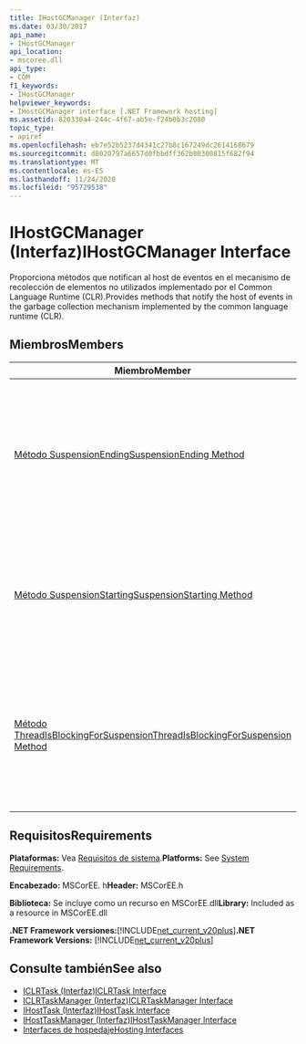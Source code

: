 ```yaml
---
title: IHostGCManager (Interfaz)
ms.date: 03/30/2017
api_name:
- IHostGCManager
api_location:
- mscoree.dll
api_type:
- COM
f1_keywords:
- IHostGCManager
helpviewer_keywords:
- IHostGCManager interface [.NET Framework hosting]
ms.assetid: 820330a4-244c-4f67-ab5e-f24b0b3c2080
topic_type:
- apiref
ms.openlocfilehash: eb7e52b5237d4341c27b8c167249dc2614168679
ms.sourcegitcommit: d8020797a6657d0fbbdff362b80300815f682f94
ms.translationtype: MT
ms.contentlocale: es-ES
ms.lasthandoff: 11/24/2020
ms.locfileid: "95729538"
---
```

# <a name="ihostgcmanager-interface"></a><span data-ttu-id="741f7-102">IHostGCManager (Interfaz)</span><span class="sxs-lookup"><span data-stu-id="741f7-102">IHostGCManager Interface</span></span>

<span data-ttu-id="741f7-103">Proporciona métodos que notifican al host de eventos en el mecanismo de recolección de elementos no utilizados implementado por el Common Language Runtime (CLR).</span><span class="sxs-lookup"><span data-stu-id="741f7-103">Provides methods that notify the host of events in the garbage collection mechanism implemented by the common language runtime (CLR).</span></span>  
  
## <a name="members"></a><span data-ttu-id="741f7-104">Miembros</span><span class="sxs-lookup"><span data-stu-id="741f7-104">Members</span></span>  
  
|<span data-ttu-id="741f7-105">Miembro</span><span class="sxs-lookup"><span data-stu-id="741f7-105">Member</span></span>|<span data-ttu-id="741f7-106">Descripción</span><span class="sxs-lookup"><span data-stu-id="741f7-106">Description</span></span>|  
|------------|-----------------|  
|[<span data-ttu-id="741f7-107">Método SuspensionEnding</span><span class="sxs-lookup"><span data-stu-id="741f7-107">SuspensionEnding Method</span></span>](ihostgcmanager-suspensionending-method.md)|<span data-ttu-id="741f7-108">Notifica al host que el CLR está reanudando la ejecución de las tareas en los subprocesos que se han suspendido para una recolección de elementos no utilizados.</span><span class="sxs-lookup"><span data-stu-id="741f7-108">Notifies the host that the CLR is resuming execution of tasks on threads that had been suspended for a garbage collection.</span></span>|  
|[<span data-ttu-id="741f7-109">Método SuspensionStarting</span><span class="sxs-lookup"><span data-stu-id="741f7-109">SuspensionStarting Method</span></span>](ihostgcmanager-suspensionstarting-method.md)|<span data-ttu-id="741f7-110">Notifica al host que el CLR está suspendiendo la ejecución de las tareas, para realizar una recolección de elementos no utilizados.</span><span class="sxs-lookup"><span data-stu-id="741f7-110">Notifies the host that the CLR is suspending execution of tasks, to perform a garbage collection.</span></span>|  
|[<span data-ttu-id="741f7-111">Método ThreadIsBlockingForSuspension</span><span class="sxs-lookup"><span data-stu-id="741f7-111">ThreadIsBlockingForSuspension Method</span></span>](ihostgcmanager-threadisblockingforsuspension-method.md)|<span data-ttu-id="741f7-112">Notifica al host que el subproceso del que se realizó la llamada al método está a punto de bloquearse para una recolección de elementos no utilizados.</span><span class="sxs-lookup"><span data-stu-id="741f7-112">Notifies the host that the thread from which the method call was made is about to block for a garbage collection.</span></span>|  
  
## <a name="requirements"></a><span data-ttu-id="741f7-113">Requisitos</span><span class="sxs-lookup"><span data-stu-id="741f7-113">Requirements</span></span>  

 <span data-ttu-id="741f7-114">**Plataformas:** Vea [Requisitos de sistema](../../get-started/system-requirements.md).</span><span class="sxs-lookup"><span data-stu-id="741f7-114">**Platforms:** See [System Requirements](../../get-started/system-requirements.md).</span></span>  
  
 <span data-ttu-id="741f7-115">**Encabezado:** MSCorEE. h</span><span class="sxs-lookup"><span data-stu-id="741f7-115">**Header:** MSCorEE.h</span></span>  
  
 <span data-ttu-id="741f7-116">**Biblioteca:** Se incluye como un recurso en MSCorEE.dll</span><span class="sxs-lookup"><span data-stu-id="741f7-116">**Library:** Included as a resource in MSCorEE.dll</span></span>  
  
 <span data-ttu-id="741f7-117">**.NET Framework versiones:**[!INCLUDE[net_current_v20plus](../../../../includes/net-current-v20plus-md.md)]</span><span class="sxs-lookup"><span data-stu-id="741f7-117">**.NET Framework Versions:** [!INCLUDE[net_current_v20plus](../../../../includes/net-current-v20plus-md.md)]</span></span>  
  
## <a name="see-also"></a><span data-ttu-id="741f7-118">Consulte también</span><span class="sxs-lookup"><span data-stu-id="741f7-118">See also</span></span>

- [<span data-ttu-id="741f7-119">ICLRTask (Interfaz)</span><span class="sxs-lookup"><span data-stu-id="741f7-119">ICLRTask Interface</span></span>](iclrtask-interface.md)
- [<span data-ttu-id="741f7-120">ICLRTaskManager (Interfaz)</span><span class="sxs-lookup"><span data-stu-id="741f7-120">ICLRTaskManager Interface</span></span>](iclrtaskmanager-interface.md)
- [<span data-ttu-id="741f7-121">IHostTask (Interfaz)</span><span class="sxs-lookup"><span data-stu-id="741f7-121">IHostTask Interface</span></span>](ihosttask-interface.md)
- [<span data-ttu-id="741f7-122">IHostTaskManager (Interfaz)</span><span class="sxs-lookup"><span data-stu-id="741f7-122">IHostTaskManager Interface</span></span>](ihosttaskmanager-interface.md)
- [<span data-ttu-id="741f7-123">Interfaces de hospedaje</span><span class="sxs-lookup"><span data-stu-id="741f7-123">Hosting Interfaces</span></span>](hosting-interfaces.md)
